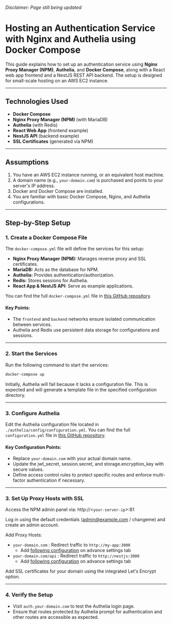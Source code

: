 *Disclaimer: Page still being updated*

# Hosting an Authentication Service with Nginx and Authelia using Docker Compose

This guide explains how to set up an authentication service using **Nginx Proxy Manager (NPM)**, **Authelia**, and **Docker Compose**, along with a React web app frontend and a NestJS REST API backend. The setup is designed for small-scale hosting on an AWS EC2 instance.

---

## **Technologies Used**
- **Docker Compose**
- **Nginx Proxy Manager (NPM)** (with MariaDB)
- **Authelia** (with Redis)
- **React Web App** (frontend example)
- **NestJS API** (backend example)
- **SSL Certificates** (generated via NPM)

---

## **Assumptions**
1. You have an AWS EC2 instance running, or an equivalent host machine.
2. A domain name (e.g., `your-domain.com`) is purchased and points to your server's IP address.
3. Docker and Docker Compose are installed.
4. You are familiar with basic Docker Compose, Nginx, and Authelia configurations.

---

## **Step-by-Step Setup**

### **1. Create a Docker Compose File**
The `docker-compose.yml` file will define the services for this setup:
- **Nginx Proxy Manager (NPM):** Manages reverse proxy and SSL certificates.
- **MariaDB:** Acts as the database for NPM.
- **Authelia:** Provides authentication/authorization.
- **Redis:** Stores sessions for Authelia.
- **React App & NestJS API:** Serve as example applications.

You can find the full `docker-compose.yml` file in [this GitHub repository](https://github.com/IngSW24/todos-authelia-poc/blob/main/docker-compose.yml).

#### Key Points:
- The `frontend` and `backend` networks ensure isolated communication between services.
- Authelia and Redis use persistent data storage for configurations and sessions.

---

### **2. Start the Services**
Run the following command to start the services:

```bash
docker-compose up
```

Initially, Authelia will fail because it lacks a configuration file. This is expected and will generate a template file in the specified configuration directory.

---

### **3. Configure Authelia**

Edit the Authelia configuration file located in `./authelia/config/configuration.yml`.
You can find the full `configuration.yml` file in [this GitHub repository](https://github.com/IngSW24/todos-authelia-poc/blob/main/authelia-configuration.yml).

#### Key Configuration Points:

- Replace `your-domain.com` with your actual domain name.
- Update the jwt_secret, session.secret, and storage.encryption_key with secure values.
- Define access control rules to protect specific routes and enforce multi-factor authentication if necessary.

---

### **3. Set Up Proxy Hosts with SSL**

Access the NPM admin panel via: http://<`your-server-ip`>:81

Log in using the default credentials (admin@example.com / changeme) and create an admin account.

Add Proxy Hosts:

- `your-domain.com` : Redirect traffic to `http://my-app:3000`
  - Add [following configuration](https://github.com/IngSW24/todos-authelia-poc/blob/main/your-domain-nginx-snippet.txt) on advance settings tab
- `your-domain.com/api` : Redirect traffic to `http://nestjs:3000`
  - Add [following configuration](https://github.com/IngSW24/todos-authelia-poc/blob/main/auth-your-domain-nginx-snippet.txt) on advance settings tab

Add SSL certificates for your domain using the integrated Let's Encrypt option.

---

### **4. Verify the Setup**

- Visit `auth.your-domain.com` to test the Authelia login page.
- Ensure that routes protected by Authelia prompt for authentication and other routes are accessible as expected.
